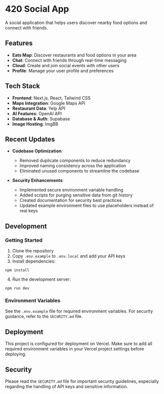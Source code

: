 # 420 Social App

A social application that helps users discover nearby food options and connect with friends.

## Features

- **Eats Map**: Discover restaurants and food options in your area
- **Chat**: Connect with friends through real-time messaging
- **Cloud**: Create and join social events with other users
- **Profile**: Manage your user profile and preferences

## Tech Stack

- **Frontend**: Next.js, React, Tailwind CSS
- **Maps Integration**: Google Maps API
- **Restaurant Data**: Yelp API
- **AI Features**: OpenAI API
- **Database & Auth**: Supabase
- **Image Hosting**: ImgBB

## Recent Updates

- **Codebase Optimization**:

  - Removed duplicate components to reduce redundancy
  - Improved naming consistency across the application
  - Eliminated unused components to streamline the codebase

- **Security Enhancements**:
  - Implemented secure environment variable handling
  - Added scripts for purging sensitive data from git history
  - Created documentation for security best practices
  - Updated example environment files to use placeholders instead of real keys

## Development

### Getting Started

1. Clone the repository
2. Copy `.env.example` to `.env.local` and add your API keys
3. Install dependencies:

```
npm install
```

4. Run the development server:

```
npm run dev
```

### Environment Variables

See the `.env.example` file for required environment variables. For security guidance, refer to the `SECURITY.md` file.

## Deployment

This project is configured for deployment on Vercel. Make sure to add all required environment variables in your Vercel project settings before deploying.

## Security

Please read the `SECURITY.md` file for important security guidelines, especially regarding the handling of API keys and sensitive information.
